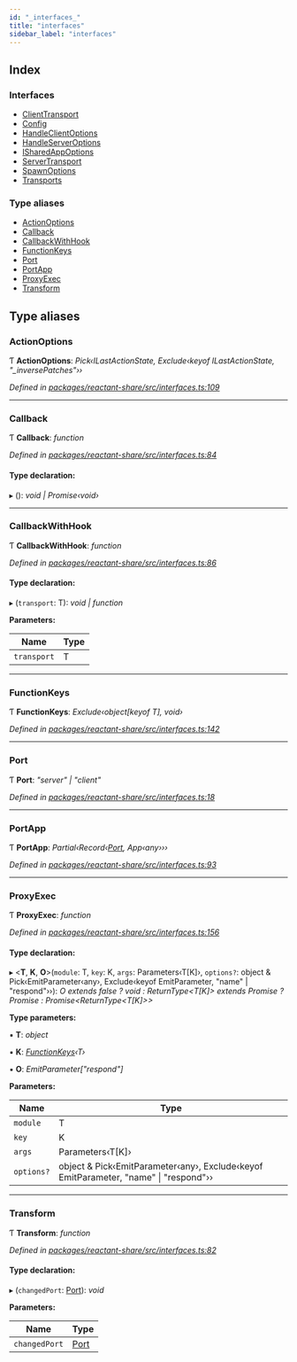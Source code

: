 ```yaml
---
id: "_interfaces_"
title: "interfaces"
sidebar_label: "interfaces"
---
```


## Index

### Interfaces

* [ClientTransport](../interfaces/_interfaces_.clienttransport.md)
* [Config](../interfaces/_interfaces_.config.md)
* [HandleClientOptions](../interfaces/_interfaces_.handleclientoptions.md)
* [HandleServerOptions](../interfaces/_interfaces_.handleserveroptions.md)
* [ISharedAppOptions](../interfaces/_interfaces_.isharedappoptions.md)
* [ServerTransport](../interfaces/_interfaces_.servertransport.md)
* [SpawnOptions](../interfaces/_interfaces_.spawnoptions.md)
* [Transports](../interfaces/_interfaces_.transports.md)

### Type aliases

* [ActionOptions](_interfaces_.md#actionoptions)
* [Callback](_interfaces_.md#callback)
* [CallbackWithHook](_interfaces_.md#callbackwithhook)
* [FunctionKeys](_interfaces_.md#functionkeys)
* [Port](_interfaces_.md#port)
* [PortApp](_interfaces_.md#portapp)
* [ProxyExec](_interfaces_.md#proxyexec)
* [Transform](_interfaces_.md#transform)

## Type aliases

###  ActionOptions

Ƭ **ActionOptions**: *Pick‹ILastActionState, Exclude‹keyof ILastActionState, "_inversePatches"››*

*Defined in [packages/reactant-share/src/interfaces.ts:109](https://github.com/unadlib/reactant/blob/03d0c8fd/packages/reactant-share/src/interfaces.ts#L109)*

___

###  Callback

Ƭ **Callback**: *function*

*Defined in [packages/reactant-share/src/interfaces.ts:84](https://github.com/unadlib/reactant/blob/03d0c8fd/packages/reactant-share/src/interfaces.ts#L84)*

#### Type declaration:

▸ (): *void | Promise‹void›*

___

###  CallbackWithHook

Ƭ **CallbackWithHook**: *function*

*Defined in [packages/reactant-share/src/interfaces.ts:86](https://github.com/unadlib/reactant/blob/03d0c8fd/packages/reactant-share/src/interfaces.ts#L86)*

#### Type declaration:

▸ (`transport`: T): *void | function*

**Parameters:**

Name | Type |
------ | ------ |
`transport` | T |

___

###  FunctionKeys

Ƭ **FunctionKeys**: *Exclude‹object[keyof T], void›*

*Defined in [packages/reactant-share/src/interfaces.ts:142](https://github.com/unadlib/reactant/blob/03d0c8fd/packages/reactant-share/src/interfaces.ts#L142)*

___

###  Port

Ƭ **Port**: *"server" | "client"*

*Defined in [packages/reactant-share/src/interfaces.ts:18](https://github.com/unadlib/reactant/blob/03d0c8fd/packages/reactant-share/src/interfaces.ts#L18)*

___

###  PortApp

Ƭ **PortApp**: *Partial‹Record‹[Port](_interfaces_.md#port), App‹any›››*

*Defined in [packages/reactant-share/src/interfaces.ts:93](https://github.com/unadlib/reactant/blob/03d0c8fd/packages/reactant-share/src/interfaces.ts#L93)*

___

###  ProxyExec

Ƭ **ProxyExec**: *function*

*Defined in [packages/reactant-share/src/interfaces.ts:156](https://github.com/unadlib/reactant/blob/03d0c8fd/packages/reactant-share/src/interfaces.ts#L156)*

#### Type declaration:

▸ <**T**, **K**, **O**>(`module`: T, `key`: K, `args`: Parameters‹T[K]›, `options?`: object & Pick‹EmitParameter‹any›, Exclude‹keyof EmitParameter<any>, "name" | "respond"››): *O extends false ? void : ReturnType<T[K]> extends Promise<infer R> ? Promise<R> : Promise<ReturnType<T[K]>>*

**Type parameters:**

▪ **T**: *object*

▪ **K**: *[FunctionKeys](_interfaces_.md#functionkeys)‹T›*

▪ **O**: *EmitParameter<any>["respond"]*

**Parameters:**

Name | Type |
------ | ------ |
`module` | T |
`key` | K |
`args` | Parameters‹T[K]› |
`options?` | object & Pick‹EmitParameter‹any›, Exclude‹keyof EmitParameter<any>, "name" &#124; "respond"›› |

___

###  Transform

Ƭ **Transform**: *function*

*Defined in [packages/reactant-share/src/interfaces.ts:82](https://github.com/unadlib/reactant/blob/03d0c8fd/packages/reactant-share/src/interfaces.ts#L82)*

#### Type declaration:

▸ (`changedPort`: [Port](_interfaces_.md#port)): *void*

**Parameters:**

Name | Type |
------ | ------ |
`changedPort` | [Port](_interfaces_.md#port) |
